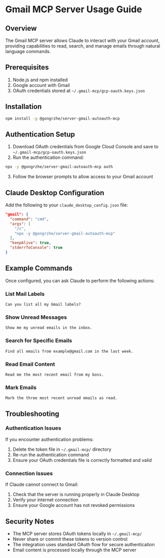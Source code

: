 # Gmail MCP Server Usage Guide

## Overview

The Gmail MCP server allows Claude to interact with your Gmail account, providing capabilities to read, search, and manage emails through natural language commands.

## Prerequisites

1. Node.js and npm installed
2. Google account with Gmail
3. OAuth credentials stored at `~/.gmail-mcp/gcp-oauth.keys.json`

## Installation

```bash
npm install -g @gongrzhe/server-gmail-autoauth-mcp
```

## Authentication Setup

1. Download OAuth credentials from Google Cloud Console and save to `~/.gmail-mcp/gcp-oauth.keys.json`
2. Run the authentication command:

```bash
npx -y @gongrzhe/server-gmail-autoauth-mcp auth
```

3. Follow the browser prompts to allow access to your Gmail account

## Claude Desktop Configuration

Add the following to your `claude_desktop_config.json` file:

```json
"gmail": {
  "command": "cmd",
  "args": [
    "/c",
    "npx -y @gongrzhe/server-gmail-autoauth-mcp"
  ],
  "keepAlive": true,
  "stderrToConsole": true
}
```

## Example Commands

Once configured, you can ask Claude to perform the following actions:

### List Mail Labels
```
Can you list all my Gmail labels?
```

### Show Unread Messages
```
Show me my unread emails in the inbox.
```

### Search for Specific Emails
```
Find all emails from example@gmail.com in the last week.
```

### Read Email Content
```
Read me the most recent email from my boss.
```

### Mark Emails
```
Mark the three most recent unread emails as read.
```

## Troubleshooting

### Authentication Issues

If you encounter authentication problems:

1. Delete the token file in `~/.gmail-mcp/` directory
2. Re-run the authentication command
3. Ensure your OAuth credentials file is correctly formatted and valid

### Connection Issues

If Claude cannot connect to Gmail:

1. Check that the server is running properly in Claude Desktop
2. Verify your internet connection
3. Ensure your Google account has not revoked permissions

## Security Notes

- The MCP server stores OAuth tokens locally in `~/.gmail-mcp/`
- Never share or commit these tokens to version control
- The integration uses standard OAuth flow for secure authentication
- Email content is processed locally through the MCP server
